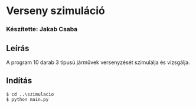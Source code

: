 # Verseny szimuláció

### Készítette: Jakab Csaba

## Leírás
A program 10 darab 3 tipusú járművek versenyzését szimulálja és vizsgálja.

## Indítás
```
$ cd ..\szimulacio
$ python main.py
```
